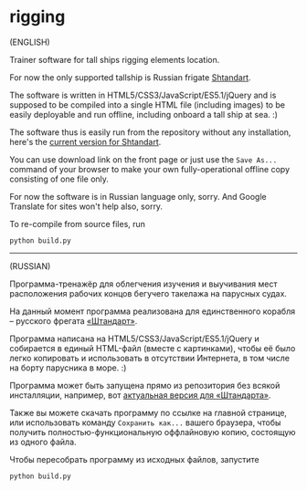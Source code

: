 # rigging

(ENGLISH)

Trainer software for tall ships rigging elements location.

For now the only supported tallship is Russian frigate [Shtandart](https://www.shtandart.ru/en/frigate/).

The software is written in HTML5/CSS3/JavaScript/ES5.1/jQuery and is supposed to be compiled into a single HTML file (including images) to be easily deployable and run offline, including onboard a tall ship at sea. :)

The software thus is easily run from the repository without any installation, here's the [current version for Shtandart](https://rawgit.com/jolaf/rigging/master/shtandart.html).

You can use download link on the front page or just use the `Save As...` command of your browser to make your own fully-operational offline copy consisting of one file only.

For now the software is in Russian language only, sorry. And Google Translate for sites won't help also, sorry.

To re-compile from source files, run
```
python build.py
```

---

(RUSSIAN)

Программа-тренажёр для облегчения изучения и выучивания мест расположения рабочих концов бегучего такелажа на парусных судах.

На данный момент программа реализована для единственного корабля &ndash; русского фрегата [«Штандарт»](https://www.shtandart.ru/frigate/).

Программа написана на HTML5/CSS3/JavaScript/ES5.1/jQuery и собирается в единый HTML-файл (вместе с картинками), чтобы её было легко копировать и использовать в отсутствии Интернета, в том числе на борту парусника в море. :)

Программа может быть запущена прямо из репозитория без всякой инсталляции, например, вот [актуальная версия для «Штандарта»](https://rawgit.com/jolaf/rigging/master/shtandart.html).

Также вы можете скачать программу по ссылке на главной странице, или использовать команду `Сохранить как...` вашего браузера, чтобы получить полностью-функциональную оффлайновую копию, состоящую из одного файла.

Чтобы пересобрать программу из исходных файлов, запустите
```
python build.py
```
